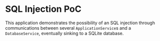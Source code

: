 # SQL Injection PoC

This application demonstrates the possibility of an SQL injection through communications between several `ApplicationService`s and a `DatabaseService`, eventually sinking to a SQLite database.
